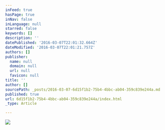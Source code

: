 ```yaml
---
inFeed: true
hasPage: true
inNav: false
inLanguage: null
starred: false
keywords: []
description: ''
datePublished: '2016-03-07T22:01:32.664Z'
dateModified: '2016-03-07T22:01:21.757Z'
authors: []
publisher:
  name: null
  domain: null
  url: null
  favicon: null
title: ''
author: []
sourcePath: _posts/2016-03-07-6d15f1b2-75b4-4bbc-ab04-359c839e244a.md
published: true
url: 6d15f1b2-75b4-4bbc-ab04-359c839e244a/index.html
_type: Article

---
```

![](https://the-grid-user-content.s3-us-west-2.amazonaws.com/d01f1563-a7be-46d5-a144-e95c0fdaeeb7.jpg)
